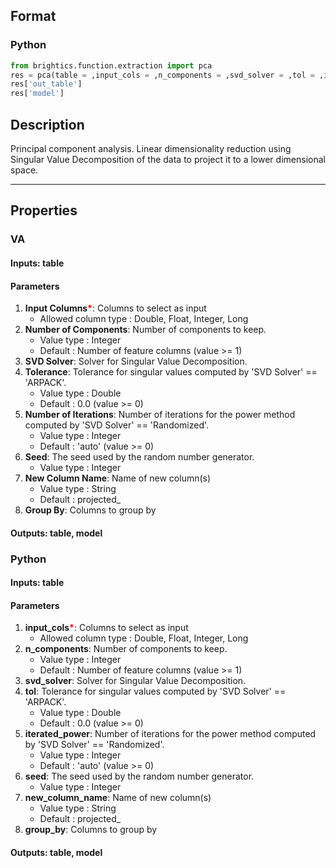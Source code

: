 ## Format
### Python
```python
from brightics.function.extraction import pca
res = pca(table = ,input_cols = ,n_components = ,svd_solver = ,tol = ,iterated_power = ,seed = ,new_column_name = ,group_by = )
res['out_table']
res['model']
```

## Description
Principal component analysis. Linear dimensionality reduction using Singular Value Decomposition of the data to project it to a lower dimensional space.

---

## Properties
### VA
#### Inputs: table

#### Parameters
1. **Input Columns**<b style="color:red">*</b>: Columns to select as input
   - Allowed column type : Double, Float, Integer, Long
2. **Number of Components**: Number of components to keep.
   - Value type : Integer
   - Default : Number of feature columns (value >= 1)
3. **SVD Solver**: Solver for Singular Value Decomposition.
4. **Tolerance**: Tolerance for singular values computed by 'SVD Solver' == 'ARPACK'.
   - Value type : Double
   - Default : 0.0 (value >= 0)
5. **Number of Iterations**: Number of iterations for the power method computed by 'SVD Solver' == 'Randomized'.
   - Value type : Integer
   - Default : 'auto' (value >= 0)
6. **Seed**: The seed used by the random number generator.
   - Value type : Integer
7. **New Column Name**: Name of new column(s)
   - Value type : String
   - Default : projected_
8. **Group By**: Columns to group by

#### Outputs: table, model

### Python
#### Inputs: table

#### Parameters
1. **input_cols**<b style="color:red">*</b>: Columns to select as input
   - Allowed column type : Double, Float, Integer, Long
2. **n_components**: Number of components to keep.
   - Value type : Integer
   - Default : Number of feature columns (value >= 1)
3. **svd_solver**: Solver for Singular Value Decomposition.
4. **tol**: Tolerance for singular values computed by 'SVD Solver' == 'ARPACK'.
   - Value type : Double
   - Default : 0.0 (value >= 0)
5. **iterated_power**: Number of iterations for the power method computed by 'SVD Solver' == 'Randomized'.
   - Value type : Integer
   - Default : 'auto' (value >= 0)
6. **seed**: The seed used by the random number generator.
   - Value type : Integer
7. **new_column_name**: Name of new column(s)
   - Value type : String
   - Default : projected_
8. **group_by**: Columns to group by

#### Outputs: table, model

